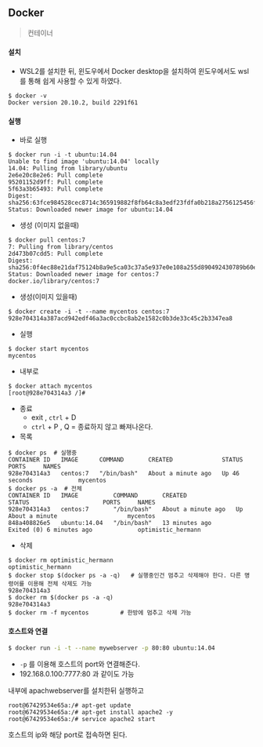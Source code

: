 ## Docker

> 컨테이너

#### 

#### 설치

* WSL2를 설치한 뒤, 윈도우에서 Docker desktop을 설치하여 윈도우에서도 wsl를 통해 쉽게 사용할 수 있게 하였다.

``````shell
$ docker -v
Docker version 20.10.2, build 2291f61
``````



#### 실행

* 바로 실행

```shell
$ docker run -i -t ubuntu:14.04
Unable to find image 'ubuntu:14.04' locally
14.04: Pulling from library/ubuntu
2e6e20c8e2e6: Pull complete
95201152d9ff: Pull complete
5f63a3b65493: Pull complete
Digest: sha256:63fce984528cec8714c365919882f8fb64c8a3edf23fdfa0b218a2756125456f
Status: Downloaded newer image for ubuntu:14.04
```

* 생성 (이미지 없을때)

```shell
$ docker pull centos:7
7: Pulling from library/centos
2d473b07cdd5: Pull complete
Digest: sha256:0f4ec88e21daf75124b8a9e5ca03c37a5e937e0e108a255d890492430789b60e
Status: Downloaded newer image for centos:7
docker.io/library/centos:7
```

* 생성(이미지 있을때)

```shell
$ docker create -i -t --name mycentos centos:7
928e704314a387acd942edf46a3ac0ccbc8ab2e1582c0b3de33c45c2b3347ea8
```

* 실행

```shell
$ docker start mycentos
mycentos
```

* 내부로

```shell
$ docker attach mycentos
[root@928e704314a3 /]# 
```

* 종료
  * exit , `ctrl` + D
  * `ctrl` + P , Q = 종료하지 않고 빠져나온다.
* 목록

```SHELL
$ docker ps  # 실행중
CONTAINER ID   IMAGE      COMMAND       CREATED              STATUS          PORTS     NAMES
928e704314a3   centos:7   "/bin/bash"   About a minute ago   Up 46 seconds             mycentos
$ docker ps -a  # 전체
CONTAINER ID   IMAGE          COMMAND       CREATED              STATUS                     PORTS     NAMES
928e704314a3   centos:7       "/bin/bash"   About a minute ago   Up About a minute                    mycentos
848a408826e5   ubuntu:14.04   "/bin/bash"   13 minutes ago       Exited (0) 6 minutes ago             optimistic_hermann
```

* 삭제

```SHELL
$ docker rm optimistic_hermann  
optimistic_hermann
$ docker stop $(docker ps -a -q)   # 실행중인건 멈추고 삭제해야 한다. 다른 명령어를 이용해 전체 삭제도 가능
928e704314a3
$ docker rm $(docker ps -a -q)
928e704314a3
$ docker rm -f mycentos			# 한방에 멈추고 삭제 가능
```



#### 호스트와 연결

```sh
$ docker run -i -t --name mywebserver -p 80:80 ubuntu:14.04
```

* `-p` 를 이용해 호스트의 port와 연결해준다.
* 192.168.0.100:7777:80 과 같이도 가능

내부에 apachwebserver를 설치한뒤 실행하고

```shell
root@67429534e65a:/# apt-get update
root@67429534e65a:/# apt-get install apache2 -y
root@67429534e65a:/# service apache2 start
```

호스트의 ip와 해당 port로 접속하면 된다.